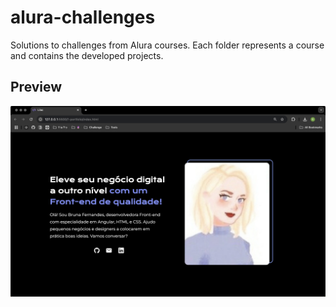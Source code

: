 # alura-challenges
Solutions to challenges from Alura courses. Each folder represents a course and contains the developed projects.

## Preview

![Desktop](public/preview-portfolio.png)
